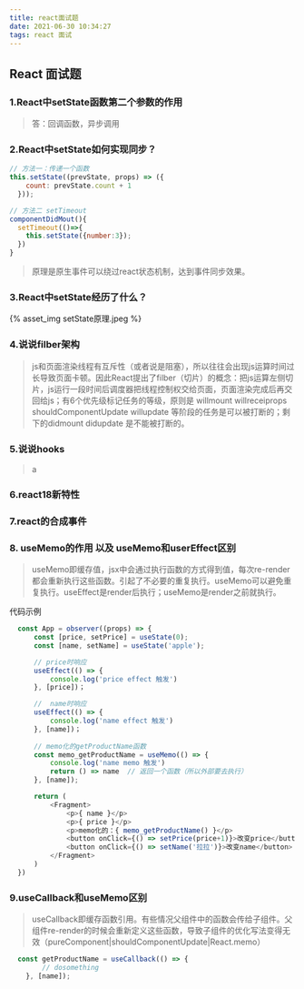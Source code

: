 ```yaml
---
title: react面试题
date: 2021-06-30 10:34:27
tags: react 面试
---
```


## React 面试题

### 1.React中setState函数第二个参数的作用
> 答：回调函数，异步调用

### 2.React中setState如何实现同步？
```javascript
// 方法一：传递一个函数
this.setState((prevState, props) => ({
    count: prevState.count + 1
  }));

// 方法二 setTimeout
componentDidMout(){
  setTimeout(()=>{
    this.setState({number:3});
  })
}
```
> 原理是原生事件可以绕过react状态机制，达到事件同步效果。

### 3.React中setState经历了什么？
{% asset_img setState原理.jpeg %}

### 4.说说filber架构
> js和页面渲染线程有互斥性（或者说是阻塞），所以往往会出现js运算时间过长导致页面卡顿。因此React提出了filber（切片）的概念：把js运算左侧切片，js运行一段时间后调度器把线程控制权交给页面，页面渲染完成后再交回给js；有6个优先级标记任务的等级，原则是 willmount willreceiprops  shouldComponentUpdate willupdate 等阶段的任务是可以被打断的；剩下的didmount didupdate 是不能被打断的。
### 5.说说hooks
> a
### 6.react18新特性

### 7.react的合成事件
> 
### 8. useMemo的作用 以及 useMemo和userEffect区别
> useMemo即缓存值，jsx中会通过执行函数的方式得到值，每次re-render都会重新执行这些函数。引起了不必要的重复执行。useMemo可以避免重复执行。useEffect是render后执行；useMemo是render之前就执行。
> 
代码示例
```javascript
  const App = observer((props) => {
      const [price, setPrice] = useState(0);
      const [name, setName] = useState('apple');

      // price时响应
      useEffect(() => {
          console.log('price effect 触发')
      }, [price])；

      //  name时响应
      useEffect(() => {
          console.log('name effect 触发')
      }, [name])；
    
      // memo化的getProductName函数
      const memo_getProductName = useMemo(() => {
          console.log('name memo 触发')
          return () => name  // 返回一个函数（所以外部要去执行）
      }, [name]);

      return (
          <Fragment>
              <p>{ name }</p>
              <p>{ price }</p>
              <p>memo化的：{ memo_getProductName() }</p>
              <button onClick={() => setPrice(price+1)}>改变price</button>
              <button onClick={() => setName('拉拉')}>改变name</button>
          </Fragment>
      )
  })
```

### 9.useCallback和useMemo区别
> useCallback即缓存函数引用。有些情况父组件中的函数会传给子组件。父组件re-render的时候会重新定义这些函数，导致子组件的优化写法变得无效（pureComponent|shouldComponentUpdate|React.memo）

```javascript
  const getProductName = useCallback(() => {
        // dosomething
    }, [name]);
```
